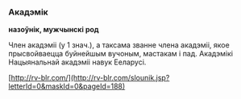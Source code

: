 ### Акадэмік
**назоўнік, мужчынскі род**

Член акадэміі (у 1 знач.), а таксама званне члена акадэміі, якое прысвойваецца буйнейшым вучоным, мастакам і пад. Акадэмікі Нацыянальнай акадэміі навук Ееларусі.

<a rel="author">[http://rv-blr.com/](http://rv-blr.com/slounik.jsp?letterId=0&maskId=0&pageId=188)</a>
